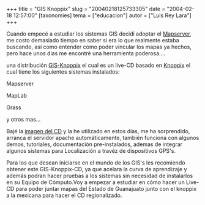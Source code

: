 +++
title = "GIS Knoppix"
slug = "20040218125733305"
date = "2004-02-18 12:57:00"
[taxonomies]
tema = ["educacion"]
autor = ["Luis Rey Lara"]
+++

Cuando empecé a estudiar los sistemas GIS decidí adoptar el
[Mapserver](http://mapserver.gis.umn.edu/index.html), me costo demasiado
tiempo en saber si era lo que realmente estaba buscando, así como
entender como poder vincular los mapas ya hechos, pero hace unos dias me
encontré una herramienta poderosa....

<!-- more -->
una distribución
[GIS-Knoppix](http://www.sourcepole.com/sources/software/gis-knoppix/)
el cual es un live-CD basado en
[Knoppix](http://www.cylnux.org/knoppix-es/) el cual tiene los
siguientes sistemas instalados:

Mapserver

MapLab

Grass

y otros mas...

Bajé la [imagen del
CD](ftp://sunsite.cnlab-switch.ch/mirror/gis-knoppix/current/GISKNOPPIX_V1.0-2003-16-10-EN.iso)
y la he utilizado en estos días, me ha sorprendido, arranca el servidor
apache automáticamente, también funciona con algunos demos, tutoriales,
documentación pre-instalados, ademas de integrar algunos sistemas para
Localización a travéz de dispositivos GPS's.

Para los que desean iniciarse en el mundo de los GIS's les recomiendo
obtener este GIS-Knoppix-CD, ya que acelara la curva de aprendizaje y
además podran hacer pruebas a los sistemas sin necesidad de instalarlos
en su Equipo de Cómputo.Voy a empezar a estudiar en cómo hacer un
Live-CD para poder juntar mapas del Estado de Guanajuato junto con el
knoppix a la mexicana para hacer el CD regionalizado.

